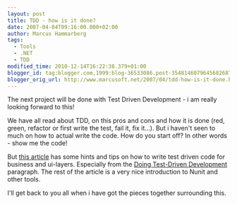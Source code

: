 ```yaml
---
layout: post
title: TDD - how is it done?
date: 2007-04-04T09:16:00.000+02:00
author: Marcus Hammarberg
tags:
  - Tools
  - .NET
  - TDD
modified_time: 2010-12-14T16:22:38.379+01:00
blogger_id: tag:blogger.com,1999:blog-36533086.post-3548146079645682687
blogger_orig_url: http://www.marcusoft.net/2007/04/tdd-how-is-it-done.html
---
```


The next
project will be done with Test Driven Development - i am really looking
forward to this!

We have all read about TDD, on this pros and cons and how it is done
(red, green, refactor or first write the test, fail it, fix it...). But
i haven't seen to much on how to actual write the code. How do you start
off? In other words - show me the code!

But [this article](http://www.codeproject.com/dotnet/tdd_in_dotnet.asp)
has some hints and tips on how to write test driven code for business
and ui-layers. Especially from the [Doing Test-Driven
Development](http://www.codeproject.com/dotnet/#h11) paragraph. The rest
of the article is a very nice introduction to Nunit and other tools.

I'll get back to you all when i have got the pieces together surrounding
this.
